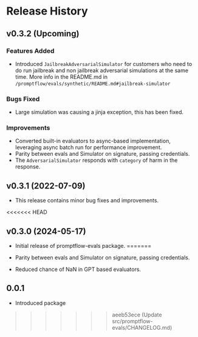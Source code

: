 # Release History

## v0.3.2 (Upcoming)

### Features Added
- Introduced `JailbreakAdversarialSimulator` for customers who need to do run jailbreak and non jailbreak adversarial simulations at the same time. More info in the README.md in `/promptflow/evals/synthetic/README.md#jailbreak-simulator`

### Bugs Fixed
- Large simulation was causing a jinja exception, this has been fixed.

### Improvements
- Converted built-in evaluators to async-based implementation, leveraging async batch run for performance improvement.
- Parity between evals and Simulator on signature, passing credentials.
- The `AdversarialSimulator` responds with `category` of harm in the response.

## v0.3.1 (2022-07-09)
- This release contains minor bug fixes and improvements.

<<<<<<< HEAD
## v0.3.0 (2024-05-17)
- Initial release of promptflow-evals package.
=======
- Parity between evals and Simulator on signature, passing credentials.

- Reduced chance of NaN in GPT based evaluators.

## 0.0.1
- Introduced package
>>>>>>> aeeb53ece (Update src/promptflow-evals/CHANGELOG.md)
